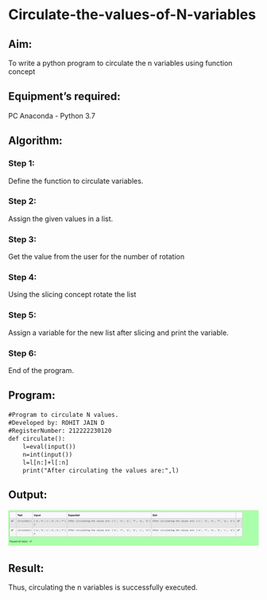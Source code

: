 # Circulate-the-values-of-N-variables
## Aim:
To write a python program to circulate the n variables using function concept
## Equipment’s required:
PC
Anaconda - Python 3.7
## Algorithm: 
### Step 1:
Define the function to circulate variables.
### Step 2: 
Assign the given values in a list.
### Step 3: 
Get the value from the user for the number of rotation
### Step 4: 
Using the slicing concept rotate the list
### Step 5: 
Assign a variable for the new list after slicing and print the variable.
### Step 6: 
End of the program.
## Program:
```
#Program to circulate N values.
#Developed by: ROHIT JAIN D
#RegisterNumber: 212222230120
def circulate():
    l=eval(input())
    n=int(input())
    l=l[n:]+l[:n]
    print("After circulating the values are:",l)
```
## Output:
![OUTPUT](./images/output.png)
## Result:
Thus, circulating the n variables is successfully executed.
